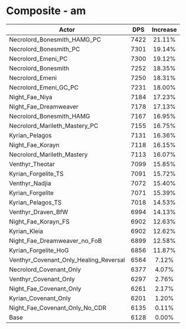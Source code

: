 # Composite - am
| Actor | DPS | Increase |
|---|:---:|:---:|
|Necrolord_Bonesmith_HAMG_PC|7422|21.11%|
|Necrolord_Bonesmith_PC|7301|19.14%|
|Necrolord_Emeni_PC|7300|19.12%|
|Necrolord_Bonesmith|7252|18.35%|
|Necrolord_Emeni|7250|18.31%|
|Necrolord_Emeni_GC_PC|7231|18.00%|
|Night_Fae_Niya|7184|17.23%|
|Night_Fae_Dreamweaver|7178|17.13%|
|Necrolord_Bonesmith_HAMG|7167|16.95%|
|Necrolord_Marileth_Mastery_PC|7155|16.75%|
|Kyrian_Pelagos|7131|16.36%|
|Night_Fae_Korayn|7118|16.15%|
|Necrolord_Marileth_Mastery|7113|16.07%|
|Venthyr_Theotar|7099|15.85%|
|Kyrian_Forgelite_TS|7091|15.72%|
|Venthyr_Nadjia|7072|15.40%|
|Kyrian_Forgelite|7071|15.39%|
|Kyrian_Pelagos_TS|7018|14.53%|
|Venthyr_Draven_BfW|6994|14.13%|
|Night_Fae_Korayn_FS|6902|12.63%|
|Kyrian_Kleia|6902|12.62%|
|Night_Fae_Dreamweaver_no_FoB|6899|12.58%|
|Kyrian_Forgelite_HoG|6856|11.87%|
|Venthyr_Covenant_Only_Healing_Reversal|6564|7.12%|
|Necrolord_Covenant_Only|6377|4.07%|
|Venthyr_Covenant_Only|6297|2.76%|
|Night_Fae_Covenant_Only|6261|2.17%|
|Kyrian_Covenant_Only|6201|1.20%|
|Night_Fae_Covenant_Only_No_CDR|6135|0.11%|
|Base|6128|0.00%|
